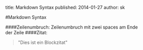 title: Markdown Syntax
published: 2014-01-27
author: sk

#Markdown Syntax

####Zeilenumbruch:
Zeilenumbruch mit zwei spaces am Ende  
der Zeile
####Zitat:
>"Dies ist ein Blockzitat"


